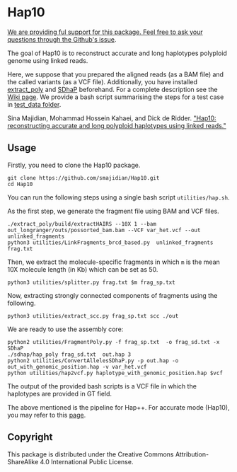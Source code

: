 Hap10
======


[We are providing ful support for this package. Feel free to ask your questions through the Github's issue](https://github.com/smajidian/Hap10/issues).




The goal of Hap10 is to reconstruct accurate and long haplotypes polyploid genome using linked reads.

Here, we suppose that you prepared the aligned reads (as a BAM file) and the called variants (as a VCF file). Additionally, you have installed [extract_poly](https://github.com/smajidian/extract_poly) and [SDhaP](https://github.com/smajidian/sdhapc) beforehand. For a complete description see the [Wiki page](https://github.com/smajidian/Hap10/wiki/Hap10-Wiki-page). We provide a bash script summarising the steps for a test case in [test_data folder](https://github.com/smajidian/Hap10/tree/master/test_data).


Sina Majidian, Mohammad Hossein Kahaei, and Dick de Ridder. ["Hap10: reconstructing accurate and long polyploid haplotypes using linked reads."](https://bmcbioinformatics.biomedcentral.com/articles/10.1186/s12859-020-03584-5)


## Usage


Firstly, you need to clone the Hap10 package.

```
git clone https://github.com/smajidian/Hap10.git
cd Hap10
```

You can run the following steps using a single bash script `utilities/hap.sh`.




As the first step, we generate the fragment file using BAM and VCF files.
```
./extract_poly/build/extractHAIRS --10X 1 --bam out_longranger/outs/possorted_bam.bam --VCF var_het.vcf --out unlinked_fragments
python3 utilities/LinkFragments_brcd_based.py  unlinked_fragments frag.txt
```

Then, we extract the molecule-specific fragments in which `m` is the mean 10X molecule length (in Kb) which can be set as 50.

```
python3 utilities/splitter.py frag.txt $m frag_sp.txt
```

Now, extracting strongly connected components of fragments using the following.

```
python3 utilities/extract_scc.py frag_sp.txt scc ./out
```

We are ready to use the assembly core:

```
python2 utilities/FragmentPoly.py -f frag_sp.txt  -o frag_sd.txt -x SDhaP
./sdhap/hap_poly frag_sd.txt  out.hap 3
python2 utilities/ConvertAllelesSDhaP.py -p out.hap -o out_with_genomic_position.hap -v var_het.vcf  
python utilities/hap2vcf.py haplotype_with_genomic_position.hap $vcf
```
The output of the provided bash scripts is a VCF file in which the haplotypes are provided in GT field.

The above mentioned is the pipeline for Hap++. For accurate mode (Hap10), you may refer to this [page](https://github.com/smajidian/Hap10/tree/master/accurate_mode).





## Copyright

This package is distributed under the Creative Commons Attribution-ShareAlike 4.0 International Public License.

